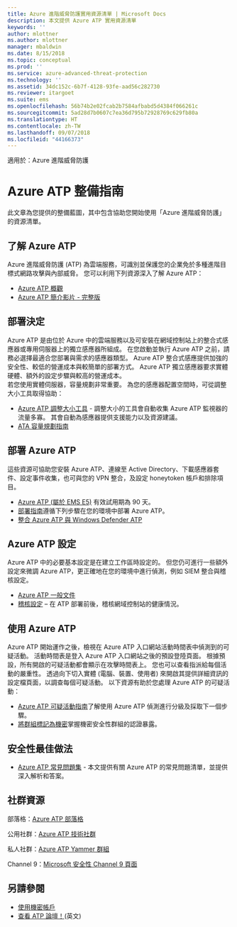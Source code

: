 ```yaml
---
title: Azure 進階威脅防護實用資源清單 | Microsoft Docs
description: 本文提供 Azure ATP 實用資源清單
keywords: ''
author: mlottner
ms.author: mlottner
manager: mbaldwin
ms.date: 8/15/2018
ms.topic: conceptual
ms.prod: ''
ms.service: azure-advanced-threat-protection
ms.technology: ''
ms.assetid: 34dc152c-6b7f-4128-93fe-aad56c282730
ms.reviewer: itargoet
ms.suite: ems
ms.openlocfilehash: 56b74b2e02fcab2b7584afbabd5d4384f066261c
ms.sourcegitcommit: 5ad28d7b0607c7ea36d795b72928769c629fb80a
ms.translationtype: HT
ms.contentlocale: zh-TW
ms.lasthandoff: 09/07/2018
ms.locfileid: "44166373"
---
```

適用於：Azure 進階威脅防護



# <a name="azure-atp-readiness-guide"></a>Azure ATP 整備指南

此文章為您提供的整備藍圖，其中包含協助您開始使用「Azure 進階威脅防護」的資源清單。 

## <a name="understanding-azure-atp"></a>了解 Azure ATP

Azure 進階威脅防護 (ATP) 為雲端服務，可識別並保護您的企業免於多種進階目標式網路攻擊與內部威脅。 您可以利用下列資源深入了解 Azure ATP： 
- [Azure ATP 概觀](what-is-atp.md)
- [Azure ATP 簡介影片 - 完整版](https://www.youtube.com/watch?v=KX-xpFc0sBw) 

## <a name="deployment-decisions"></a>部署決定

Azure ATP 是由位於 Azure 中的雲端服務以及可安裝在網域控制站上的整合式感應器或專用伺服器上的獨立感應器所組成。 在您啟動並執行 Azure ATP 之前，請務必選擇最適合您部署與需求的感應器類型。 Azure ATP 整合式感應提供加強的安全性、較低的營運成本與較簡單的部署方式。 Azure ATP 獨立感應器要求實體硬體、額外的設定步驟與較高的營運成本。 <br>若您使用實體伺服器，容量規劃非常重要。 為您的感應器配置空間時，可從調整大小工具取得協助： 
- [Azure ATP 調整大小工具](http://aka.ms/aatpsizingtool) - 調整大小的工具會自動收集 Azure ATP 監視器的流量多寡。 其會自動為感應器提供支援能力以及資源建議。 
- [ATA 容量規劃指南](atp-capacity-planning.md)

## <a name="deploy-azure-atp"></a>部署 Azure ATP

這些資源可協助您安裝 Azure ATP、連線至 Active Directory、下載感應器套件、設定事件收集，也可與您的 VPN 整合，及設定 honeytoken 帳戶和排除項目。 
- [Azure ATP (屬於 EMS E5)](http://aka.ms/aatptrial) 有效試用期為 90 天。
- [部署指南](install-atp-step1.md)遵循下列步驟在您的環境中部署 Azure ATP。
- [整合 Azure ATP 與 Windows Defender ATP](integrate-wd-atp.md)

## <a name="azure-atp-settings"></a>Azure ATP 設定

Azure ATP 中的必要基本設定是在建立工作區時設定的。 但您仍可進行一些額外設定來微調 Azure ATP，更正確地在您的環境中進行偵測，例如 SIEM 整合與稽核設定。 

- [Azure ATP 一般文件](what-is-atp.md)
- [稽核設定](https://blogs.technet.microsoft.com/positivesecurity/2017/08/18/ata-auditing-auditpol-advanced-audit-settings-enforcement-lightweight-gateway-service-discovery/) – 在 ATP 部署前後，稽核網域控制站的健康情況。 

## <a name="work-with-azure-atp"></a>使用 Azure ATP

Azure ATP 開始運作之後，檢視在 Azure ATP 入口網站活動時間表中偵測到的可疑活動。 活動時間表是登入 Azure ATP 入口網站之後的預設登陸頁面。 根據預設，所有開啟的可疑活動都會顯示在攻擊時間表上。 您也可以查看指派給每個活動的嚴重性。 透過向下切入實體 (電腦、裝置、使用者) 來開啟其提供詳細資訊的設定檔頁面，以調查每個可疑活動。 以下資源有助於您處理 Azure ATP 的可疑活動： 

- [Azure ATP 可疑活動指南](suspicious-activity-guide.md)了解使用 Azure ATP 偵測進行分級及採取下一個步驟。
- [將群組標記為機密](sensitive-accounts.md)掌握機密安全性群組的認證暴露。

## <a name="security-best-practices"></a>安全性最佳做法

- [Azure ATP 常見問題集](atp-technical-faq.md) - 本文提供有關 Azure ATP 的常見問題清單，並提供深入解析和答案。 

## <a name="community-resources"></a>社群資源

部落格：[Azure ATP 部落格](https://aka.ms/aatpblog)

公用社群：[Azure ATP 技術社群](https://aka.ms/AatpCom)

私人社群：[Azure ATP Yammer 群組](https://www.yammer.com/azureadvisors/#/threads/inGroup?type=in_group&feedId=9386893&view=all)

Channel 9：[Microsoft 安全性 Channel 9 頁面](https://channel9.msdn.com/Shows/Microsoft-Security/)



## <a name="see-also"></a>另請參閱

- [使用機密帳戶](sensitive-accounts.md)
- [查看 ATP 論壇！](https://aka.ms/azureatpcommunity)\(英文\)